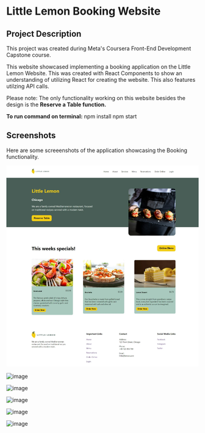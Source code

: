 # Little Lemon Booking Website

## Project Description
This project was created during Meta's Coursera Front-End Development Capstone course. 

This website showcased implementing a booking application on the Little Lemon Website. This was created with React Components to show an understanding of utilizing React for creating the website. This also features utilzing API calls.

Please note: The only functionality working on this website besides the design is the **Reserve a Table function.**

**To run command on terminal:**
npm install
npm start

## Screenshots
Here are some screeenshots of the application showcasing the Booking functionality.

![little lemon website table booking](/src/images/github-cover.png)

![image](https://github.com/Japheth0214/littlelemon-app/assets/122435035/950e2e57-1d67-4260-ad5c-6fb64e316c0a)

![image](https://github.com/Japheth0214/littlelemon-app/assets/122435035/cfed8071-09a9-4de9-b4be-c690a6f9de3f)

![image](https://github.com/Japheth0214/littlelemon-app/assets/122435035/416a8ba0-9a2d-4f9d-b8a0-9e37765ec796)

![image](https://github.com/Japheth0214/littlelemon-app/assets/122435035/f609c6a5-2ab7-4f94-9a46-c48b6fa0b74d)

![image](https://github.com/Japheth0214/littlelemon-app/assets/122435035/03d7d215-f0cf-43ba-8ee1-53ab06f9f3e6)





